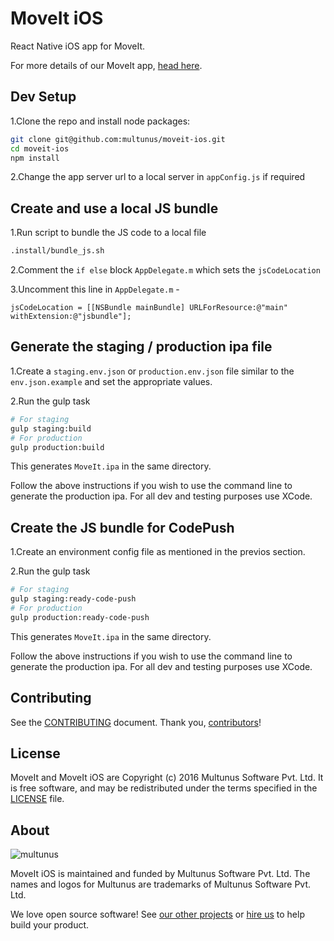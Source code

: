 # MoveIt iOS

React Native iOS app for MoveIt.

For more details of our MoveIt app, [head here](https://github.com/multunus/moveit-rails).

## Dev Setup
1.Clone the repo and install node packages:
``` bash
git clone git@github.com:multunus/moveit-ios.git
cd moveit-ios
npm install
```
2.Change the app server url to a local server in `appConfig.js` if required

## Create and use a local JS bundle
1.Run script to bundle the JS code to a local file
``` bash
.install/bundle_js.sh
```

2.Comment the `if else` block `AppDelegate.m` which sets the `jsCodeLocation`

3.Uncomment this line in `AppDelegate.m` -
```
jsCodeLocation = [[NSBundle mainBundle] URLForResource:@"main" withExtension:@"jsbundle"];
```

## Generate the staging / production ipa file
1.Create a `staging.env.json` or `production.env.json` file similar to the `env.json.example` and set the appropriate values.

2.Run the gulp task
``` bash
# For staging
gulp staging:build
# For production
gulp production:build
```

This generates `MoveIt.ipa` in the same directory.

Follow the above instructions if you wish to use the command line to generate the production ipa. For all dev and testing purposes use XCode.

## Create the JS bundle for CodePush
1.Create an environment config file as mentioned in the previos section.

2.Run the gulp task
``` bash
# For staging
gulp staging:ready-code-push
# For production
gulp production:ready-code-push
```

This generates `MoveIt.ipa` in the same directory.

Follow the above instructions if you wish to use the command line to generate the production ipa. For all dev and testing purposes use XCode.

## Contributing

See the [CONTRIBUTING] document.
Thank you, [contributors]!

  [CONTRIBUTING]: CONTRIBUTING.md
  [contributors]: https://github.com/multunus/moveit-ios/graphs/contributors

## License

MoveIt and MoveIt iOS are Copyright (c) 2016 Multunus Software Pvt. Ltd.
It is free software, and may be redistributed
under the terms specified in the [LICENSE] file.

  [LICENSE]: /LICENSE

## About

![multunus](https://s3.amazonaws.com/multunus-images/Multunus_Logo_Vector_resized.png)

MoveIt iOS is maintained and funded by Multunus Software Pvt. Ltd.
The names and logos for Multunus are trademarks of Multunus Software Pvt. Ltd.

We love open source software!
See [our other projects][community]
or [hire us][hire] to help build your product.

  [community]: http://www.multunus.com/community?utm_source=github
  [hire]: http://www.multunus.com/contact?utm_source=github
